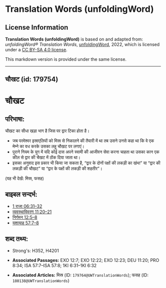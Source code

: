 # Translation Words (unfoldingWord)

## License Information

**Translation Words (unfoldingWord)** is based on and adapted from: _unfoldingWord® Translation Words_, [unfoldingWord](https://unfoldingword.org/utw), 2022, which is licensed under a [CC BY-SA 4.0 license](https://creativecommons.org/licenses/by-sa/4.0/legalcode.en).

This markdown version is provided under the same license.



--------------------------------

## चौखट (id: 179754)

चौखट
====

परिभाषा:
--------

चौखट का सीधा खड़ा भाग है जिस पर द्वार टिका होता है।

* जब परमेश्वर इस्राएलियों को मिस्र से निकालने की तैयारी में था तब उसने उनसे कहा था कि वे एक मेम्‍ने का वध करके उसका लहू चौखट पर लगाएं।
* पुराने नियम के युग में यदि कोई दास अपने स्वामी की आजीवन सेवा करना चाहता था उसका कान एक कील से द्वार की चैखट में ठोंक दिया जाता था।
* इसका अनुवाद इस प्रकार भी किया जा सकता है, “द्वार के दोनों पक्षों की लकड़ी का खंभा” या “द्वार की लकड़ी की चौखट” या “द्वार के पक्षों की लकड़ी की शहतीर”।

(यह भी देखें: मिस्र, फसह)

बाइबल सन्दर्भ:
--------------

* [1 राजा 06:31–32](https://ref.ly/1Kgs0:0)
* [व्यवस्थाविवरण 11:20–21](https://ref.ly/Deut11:20-Deut11:21)
* [निर्गमन 12:5–8](https://ref.ly/Exod12:5-Exod12:8)
* [यशायाह 57:7–8](https://ref.ly/Isa57:7-Isa57:8)

शब्द तथ्य:
----------

* Strong's: H352, H4201

* **Associated Passages:** EXO 12:7; EXO 12:22; EXO 12:23; DEU 11:20; PRO 8:34; ISA 57:7–ISA 57:8; 1KI 6:31–1KI 6:32
* **Associated Articles:** मिस्र (ID: `179764@UWTranslationWords`); फसह (ID: `180138@UWTranslationWords`)

